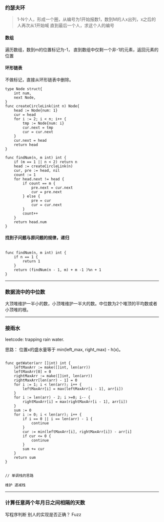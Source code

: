 
### 约瑟夫环

> 1-N个人，形成一个圈，从编号为1开始报数1，数到M的人x出列，x之后的人再次从1开始喊
> 直到最后一个人，求这个人的编号

#### 数组
遍历数组，数到m的位置标记为-1， 直到数组中仅剩一个非-1的元素，返回元素的位置

#### 环形链表
不做标记，直接从环形链表中删除。
```golang
type Node struct{
    int num,
    next Node,
}
func createCircleLink(int n) Node{
    head := Node{num: 1}
    cur = head
    for i := 2; i < n; i++ {
        tmp := Node{num: i}
        cur.next = tmp
        cur = cur.next
    }
    cur.next = head
    return head
}

func findNum(n, m int) int {
    if (m == 1 || n < 2) return n
    head := createCircleLink(n)
    cur, pre := head, nil
    count := 1
    for head.next != head {
        if count == m {
            pre.next = cur.next
            cur = pre.next
        } else {
            pre = cur
            cur = cur.next
        }
        count++
    }
    return head.num
}
```

#### 找到子问题与原问题的规律，递归
```golang

func findNum(n, m int) int {
    if n == 1 {
        return 1
    }
    return (findNum(n - 1, m) + m -1 )%n + 1 
}

```

---

### 数据流中的中位数

大顶堆维护一半小的数，小顶堆维护一半大的数。中位数为2个堆顶的平均数或者小顶堆的根。

---

### 接雨水

leetcode: trapping rain water.

思路： 位置x的盛水量等于 min(left_max, right_max) - h(x)。

```golang

func getWater(arr []int) int {
    leftMaxArr := make([]int, len(arr))
    leftMaxArr[0] = 0
    rightMaxArr := make([]int, len(arr))
    rightMaxArr[len(arr) - 1] = 0
    for i := 1; i < len(arr); i++ {
        leftMaxArr[i] = max(leftMaxArr[i - 1], arr[i])
    }
    for i := len(arr) - 2; i >=0; i-- {
        rightMaxArr[i] = max(rightMaxArr[i - 1], arr[i])
    }
    sum := 0 
    for i := 0; i < len(arr); i++ {
        if i == 0 || i == len(arr) - 1 {
            continue
        }
        cur := min(leftMaxArr[i], rightMaxArr[i]) - arr[i]
        if cur <= 0 {
            continue
        }
        sum += cur
    }
    return sum
}

```

```golang

// 单调栈的思路

维护 递减栈

```

---


### 计算任意两个年月日之间相隔的天数

写程序判断 别人的实现是否正确？ Fuzz 

